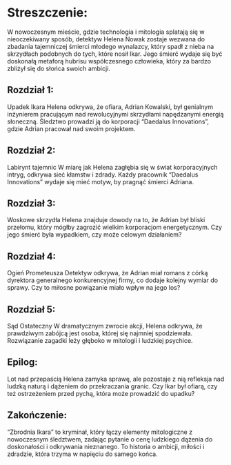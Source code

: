 
# Streszczenie:
W nowoczesnym mieście, gdzie technologia i mitologia splatają się w nieoczekiwany sposób, detektyw Helena Nowak zostaje wezwana do zbadania tajemniczej śmierci młodego wynalazcy, który spadł z nieba na skrzydłach podobnych do tych, które nosił Ikar. Jego śmierć wydaje się być doskonałą metaforą hubrisu współczesnego człowieka, który za bardzo zbliżył się do słońca swoich ambicji.

## Rozdział 1:
Upadek Ikara Helena odkrywa, że ofiara, Adrian Kowalski, był genialnym inżynierem pracującym nad rewolucyjnymi skrzydłami napędzanymi energią słoneczną. Śledztwo prowadzi ją do korporacji “Daedalus Innovations”, gdzie Adrian pracował nad swoim projektem.

## Rozdział 2:
Labirynt tajemnic W miarę jak Helena zagłębia się w świat korporacyjnych intryg, odkrywa sieć kłamstw i zdrady. Każdy pracownik “Daedalus Innovations” wydaje się mieć motyw, by pragnąć śmierci Adriana.

## Rozdział 3:
Woskowe skrzydła Helena znajduje dowody na to, że Adrian był bliski przełomu, który mógłby zagrozić wielkim korporacjom energetycznym. Czy jego śmierć była wypadkiem, czy może celowym działaniem?

## Rozdział 4:
Ogień Prometeusza Detektyw odkrywa, że Adrian miał romans z córką dyrektora generalnego konkurencyjnej firmy, co dodaje kolejny wymiar do sprawy. Czy to miłosne powiązanie miało wpływ na jego los?

## Rozdział 5:
Sąd Ostateczny W dramatycznym zwrocie akcji, Helena odkrywa, że prawdziwym zabójcą jest osoba, której się najmniej spodziewała. Rozwiązanie zagadki leży głęboko w mitologii i ludzkiej psychice.

## Epilog:
Lot nad przepaścią Helena zamyka sprawę, ale pozostaje z nią refleksja nad ludzką naturą i dążeniem do przekraczania granic. Czy Ikar był ofiarą, czy też ostrzeżeniem przed pychą, która może prowadzić do upadku?

## Zakończenie:
“Zbrodnia Ikara” to kryminał, który łączy elementy mitologiczne z nowoczesnym śledztwem, zadając pytanie o cenę ludzkiego dążenia do doskonałości i odkrywania nieznanego. To historia o ambicji, miłości i zdradzie, która trzyma w napięciu do samego końca.
